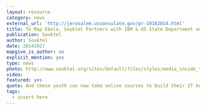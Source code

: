 ```yaml
---
layout: resource
category: news
external_url: 'http://jerusalem.usconsulate.gov/pr-10182014.html'
title: To Map Ebola, Souktel Partners with IBM & US State Department on Big Data Mapping
publication: Souktel
author: Souktel
date: 20141027
mapgive_is_author: no
explicit_mention: yes
type: news
photo: http://www.souktel.org/sites/default/files/styles/media_inside_thumb/public/Ebola%20Prevention%20-%20Oct.%202014_0.jpg?itok=tp46jyce
video:
featured: yes
quote: And these youth can now take online courses to build their IT knowledge even further. They’re coming away with the kind of skill sets that employers want to see”.
tags:
  - insert here
---
```

